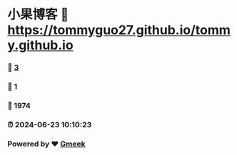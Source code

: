 # 小果博客 :link: https://tommyguo27.github.io/tommy.github.io 
### :page_facing_up: [3](https://tommyguo27.github.io/tommy.github.io/tag.html) 
### :speech_balloon: 1 
### :hibiscus: 1974 
### :alarm_clock: 2024-06-23 10:10:23 
### Powered by :heart: [Gmeek](https://github.com/Meekdai/Gmeek)
